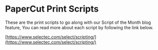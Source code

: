 # PaperCut Print Scripts

These are the print scripts to go along with our Script of the Month blog feature, You can read more about each script by following the link below.

[https://www.selectec.com/select/scripting/](https://www.selectec.com/select/scripting/)

